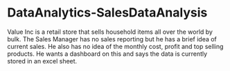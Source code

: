 # DataAnalytics-SalesDataAnalysis
Value Inc is a retail store that sells household items all over the world by bulk. 
The Sales Manager has no sales reporting but he has a brief idea of current sales. 
He also has no idea of the monthly cost, profit and top selling products. 
He wants a dashboard on this and says the data is currently stored in an excel sheet.

